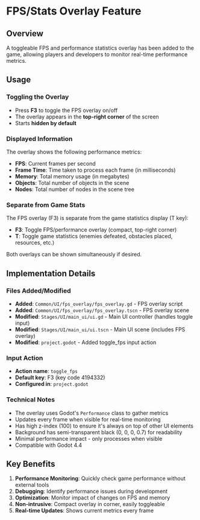 # FPS/Stats Overlay Feature

## Overview
A toggleable FPS and performance statistics overlay has been added to the game, allowing players and developers to monitor real-time performance metrics.

## Usage

### Toggling the Overlay
- Press **F3** to toggle the FPS overlay on/off
- The overlay appears in the **top-right corner** of the screen
- Starts **hidden by default**

### Displayed Information
The overlay shows the following performance metrics:
- **FPS**: Current frames per second
- **Frame Time**: Time taken to process each frame (in milliseconds)
- **Memory**: Total memory usage (in megabytes)
- **Objects**: Total number of objects in the scene
- **Nodes**: Total number of nodes in the scene tree

### Separate from Game Stats
The FPS overlay (F3) is separate from the game statistics display (T key):
- **F3**: Toggle FPS/performance overlay (compact, top-right corner)
- **T**: Toggle game statistics (enemies defeated, obstacles placed, resources, etc.)

Both overlays can be shown simultaneously if desired.

## Implementation Details

### Files Added/Modified
- **Added**: `Common/UI/fps_overlay/fps_overlay.gd` - FPS overlay script
- **Added**: `Common/UI/fps_overlay/fps_overlay.tscn` - FPS overlay scene
- **Modified**: `Stages/UI/main_ui/ui.gd` - Main UI controller (handles toggle input)
- **Modified**: `Stages/UI/main_ui/ui.tscn` - Main UI scene (includes FPS overlay)
- **Modified**: `project.godot` - Added toggle_fps input action

### Input Action
- **Action name**: `toggle_fps`
- **Default key**: F3 (key code 4194332)
- **Configured in**: `project.godot`

### Technical Notes
- The overlay uses Godot's `Performance` class to gather metrics
- Updates every frame when visible for real-time monitoring
- Has high z-index (100) to ensure it's always on top of other UI elements
- Background has semi-transparent black (0, 0, 0, 0.7) for readability
- Minimal performance impact - only processes when visible
- Compatible with Godot 4.4

## Key Benefits
1. **Performance Monitoring**: Quickly check game performance without external tools
2. **Debugging**: Identify performance issues during development
3. **Optimization**: Monitor impact of changes on FPS and memory
4. **Non-intrusive**: Compact overlay in corner, easily toggleable
5. **Real-time Updates**: Shows current metrics every frame
